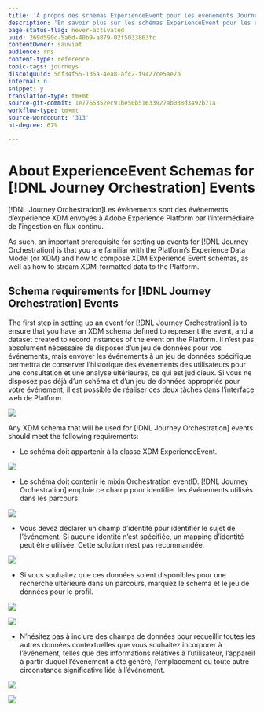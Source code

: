 ```yaml
---
title: 'À propos des schémas ExperienceEvent pour les événements Journey Orchestration '
description: 'En savoir plus sur les schémas ExperienceEvent pour les événements Journey Orchestration '
page-status-flag: never-activated
uuid: 269d590c-5a6d-40b9-a879-02f5033863fc
contentOwner: sauviat
audience: rns
content-type: reference
topic-tags: journeys
discoiquuid: 5df34f55-135a-4ea8-afc2-f9427ce5ae7b
internal: n
snippet: y
translation-type: tm+mt
source-git-commit: 1e7765352ec91be50b51633927ab038d3492b71a
workflow-type: tm+mt
source-wordcount: '313'
ht-degree: 67%

---
```




# About ExperienceEvent Schemas for [!DNL Journey Orchestration] Events

[!DNL Journey Orchestration]Les événements sont des événements d’expérience XDM envoyés à Adobe Experience Platform par l’intermédiaire de l’ingestion en flux continu.

As such, an important prerequisite for setting up events for [!DNL Journey Orchestration] is that you are familiar with the Platform’s Experience Data Model (or XDM) and how to compose XDM Experience Event schemas, as well as how to stream XDM-formatted data to the Platform.

## Schema requirements for [!DNL Journey Orchestration] Events

The first step in setting up an event for [!DNL Journey Orchestration] is to ensure that you have an XDM schema defined to represent the event, and a dataset created to record instances of the event on the Platform. Il n’est pas absolument nécessaire de disposer d’un jeu de données pour vos événements, mais envoyer les événements à un jeu de données spécifique permettra de conserver l’historique des événements des utilisateurs pour une consultation et une analyse ultérieures, ce qui est judicieux. Si vous ne disposez pas déjà d’un schéma et d’un jeu de données appropriés pour votre événement, il est possible de réaliser ces deux tâches dans l’interface web de Platform.

![](../assets/schema1.png)

Any XDM schema that will be used for [!DNL Journey Orchestration] events should meet the following requirements:

* Le schéma doit appartenir à la classe XDM ExperienceEvent.

![](../assets/schema2.png)

* Le schéma doit contenir le mixin Orchestration eventID. [!DNL Journey Orchestration] emploie ce champ pour identifier les événements utilisés dans les parcours.

![](../assets/schema3.png)

* Vous devez déclarer un champ d’identité pour identifier le sujet de l’événement. Si aucune identité n’est spécifiée, un mapping d’identité peut être utilisée. Cette solution n’est pas recommandée.

![](../assets/schema4.png)

* Si vous souhaitez que ces données soient disponibles pour une recherche ultérieure dans un parcours, marquez le schéma et le jeu de données pour le profil.

![](../assets/schema5.png)

![](../assets/schema6.png)

* N’hésitez pas à inclure des champs de données pour recueillir toutes les autres données contextuelles que vous souhaitez incorporer à l’événement, telles que des informations relatives à l’utilisateur, l’appareil à partir duquel l’événement a été généré, l’emplacement ou toute autre circonstance significative liée à l’événement.

![](../assets/schema7.png)

![](../assets/schema8.png)